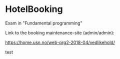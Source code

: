 # HotelBooking
Exam in "Fundamental programming" 


Link to the booking maintenance-site (admin/admin):

https://home.usn.no/web-prg2-2018-04/vedlikehold/

test
